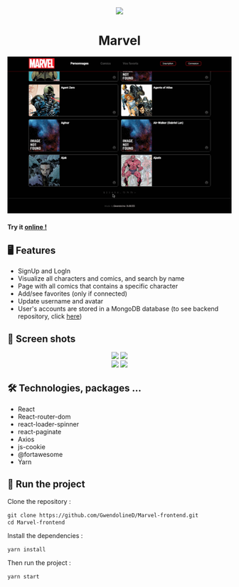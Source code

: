 <div align="center">
<img width="300" src="https://res.cloudinary.com/du3ko16j1/image/upload/v1648204897/Marvel/logoMarvel_gkg8lk.png">
</div>

<div align="center">
  <h1> Marvel </h1>
</div>

<div align="center">
  <img src="./src/assets/marvel.gif" width="600">
</div>

#### Try it <a href="https://lucid-wing-f7265f.netlify.app/" target="_blank">online !</a>

## 🖥 Features

- SignUp and LogIn
- Visualize all characters and comics, and search by name
- Page with all comics that contains a specific character
- Add/see favorites (only if connected)
- Update username and avatar
- User's accounts are stored in a MongoDB database (to see backend repository, click <a href="https://github.com/GwendolineD/Marvel-backend" target="_blank">here</a>)

## 📸 Screen shots

<div align="center" >
<img width="500"  src="https://res.cloudinary.com/du3ko16j1/image/upload/v1648207297/Marvel/Capture_d_e%CC%81cran_2022-03-25_a%CC%80_12.05.18_Medium_c1pxvg.jpg">
  <img width="500"  src="https://res.cloudinary.com/du3ko16j1/image/upload/v1648207310/Marvel/Capture_d_e%CC%81cran_2022-03-25_a%CC%80_12.05.11_Large_wcbsfx.jpg">
  </div>
  
<div align="center">
  <img width="500"  src="https://res.cloudinary.com/du3ko16j1/image/upload/v1648207314/Marvel/Capture_d_e%CC%81cran_2022-03-25_a%CC%80_12.06.42_w6qrsr.png">
  <img width="500"  src="https://res.cloudinary.com/du3ko16j1/image/upload/v1648207323/Marvel/Capture_d_e%CC%81cran_2022-03-25_a%CC%80_12.06.32_z3bjnz.png">
</div>

## 🛠 Technologies, packages ...

- React
- React-router-dom
- react-loader-spinner
- react-paginate
- Axios
- js-cookie
- @fortawesome
- Yarn

## 👀 Run the project

Clone the repository :

```
git clone https://github.com/GwendolineD/Marvel-frontend.git
cd Marvel-frontend
```

Install the dependencies :

```
yarn install
```

Then run the project :

```
yarn start
```
